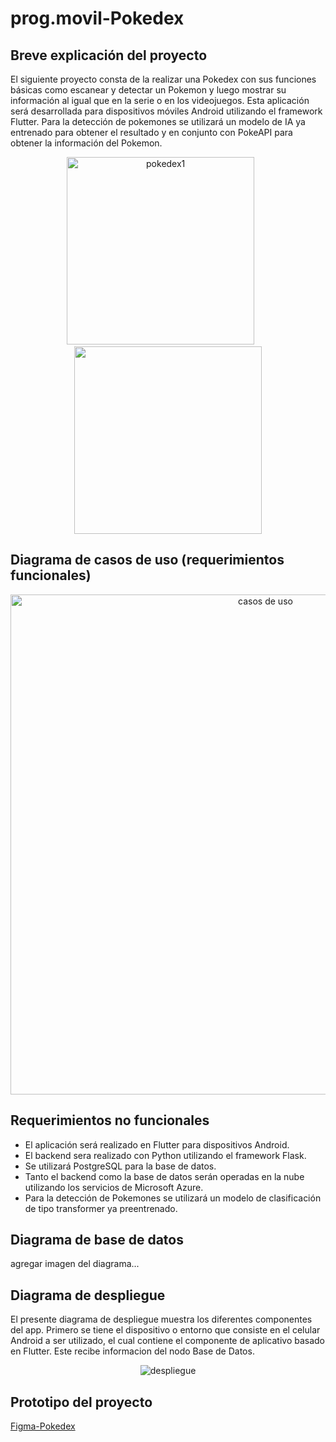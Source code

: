 # prog.movil-Pokedex

## Breve explicación del proyecto
El siguiente proyecto consta de la realizar una Pokedex con sus funciones básicas como escanear y detectar un Pokemon y luego mostrar su información
al igual que en la serie o en los videojuegos. Esta aplicación será desarrollada para dispositivos móviles Android utilizando el framework Flutter.
Para la detección de pokemones se utilizará un modelo de IA ya entrenado para obtener el resultado y en conjunto con PokeAPI para obtener la información
del Pokemon.
<p align="center">
  <img src="https://github.com/NACB654/prog.movil-Pokedex/assets/140445183/76ef19bf-2a11-4597-a233-952bd8373c33" alt="pokedex1" width="300px"/>
  &nbsp &nbsp &nbsp
  <img src="https://github.com/NACB654/prog.movil-Pokedex/assets/140445183/c5f1e765-aa7d-418d-ae56-58d39f48bbfb" alt"pokedex2" width="300px"/>
</p>

## Diagrama de casos de uso (requerimientos funcionales)
<p align="center">
  <img src="https://github.com/NACB654/prog.movil-Pokedex/assets/140445183/5392a4a0-55f5-4aea-b82c-22827cf11c07" alt="casos de uso" width="800px"/>
</p>

## Requerimientos no funcionales
- El aplicación será realizado en Flutter para dispositivos Android.
- El backend sera realizado con Python utilizando el framework Flask.
- Se utilizará PostgreSQL para la base de datos.
- Tanto el backend como la base de datos serán operadas en la nube utilizando los servicios de Microsoft Azure.
- Para la detección de Pokemones se utilizará un modelo de clasificación de tipo transformer ya preentrenado.
 
## Diagrama de base de datos
agregar imagen del diagrama...

## Diagrama de despliegue
El presente diagrama de despliegue muestra los diferentes componentes del app. Primero se tiene el dispositivo o entorno que consiste en el celular Android a ser utilizado, el cual contiene el componente de aplicativo basado en Flutter. Este recibe informacion del nodo Base de Datos.
<p align="center">
  <img src="https://github.com/NACB654/prog.movil-Pokedex/assets/112772800/2a052f91-88fe-4a96-9f92-3a42d2158e2e" alt="despliegue"/>
</p>


## Prototipo del proyecto
[Figma-Pokedex]

[Figma-Pokedex]: https://www.figma.com/file/2gCQSVnbD8AxOpzM4kIJ56/Pokedex?type=design&mode=design&t=MGWz17h9MrwZGsDE-1
